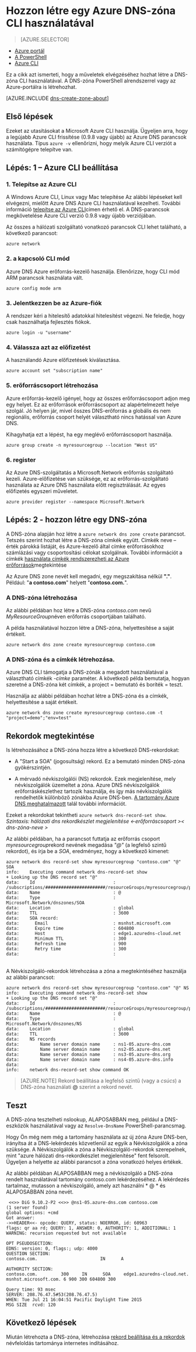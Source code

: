 <properties
   pageTitle="Hozzon létre egy DNS-zóna CLI használatával |} Microsoft Azure"
   description="Megtudhatja, hogy miként Azure DNS DNS-zónák indítása CLI használatával tartománya DNS-annak részletes létrehozása"
   services="dns"
   documentationCenter="na"
   authors="sdwheeler"
   manager="carmonm"
   editor=""/>

<tags
   ms.service="dns"
   ms.devlang="na"
   ms.topic="hero-article"
   ms.tgt_pltfrm="na"
   ms.workload="infrastructure-services"
   ms.date="08/16/2016"
   ms.author="sewhee"/>

# <a name="create-an-azure-dns-zone-using-cli"></a>Hozzon létre egy Azure DNS-zóna CLI használatával


> [AZURE.SELECTOR]
- [Azure portál](dns-getstarted-create-dnszone-portal.md)
- [A PowerShell](dns-getstarted-create-dnszone.md)
- [Azure CLI](dns-getstarted-create-dnszone-cli.md)


Ez a cikk azt ismerteti, hogy a műveletek elvégzéséhez hozhat létre a DNS-zóna CLI használatával. A DNS-zóna PowerShell alrendszerrel vagy az Azure-portálra is létrehozhat.

[AZURE.INCLUDE [dns-create-zone-about](../../includes/dns-create-zone-about-include.md)]


## <a name="before-you-begin"></a>Első lépések

Ezeket az utasításokat a Microsoft Azure CLI használja. Ügyeljen arra, hogy a legújabb Azure CLI frissítése (0.9.8 vagy újabb) az Azure DNS parancsok használata. Típus `azure -v` ellenőrizni, hogy melyik Azure CLI verziót a számítógépre telepítve van.

## <a name="step-1---set-up-azure-cli"></a>Lépés: 1 – Azure CLI beállítása

### <a name="1-install-azure-cli"></a>1. Telepítse az Azure CLI

A Windows Azure CLI, Linux vagy Mac telepítése Az alábbi lépéseket kell elvégezni, mielőtt Azure DNS Azure CLI használatával kezelheti. További információ [telepítse az Azure CLI](../xplat-cli-install.md)címen érhető el. A DNS-parancsok megkövetelése Azure CLI verzió 0.9.8 vagy újabb verziójában.

Az összes a hálózati szolgáltató vonatkozó parancsok CLI lehet található, a következő parancsot:

    azure network

### <a name="2-switch-cli-mode"></a>2. a kapcsoló CLI mód

Azure DNS Azure erőforrás-kezelő használja. Ellenőrizze, hogy CLI mód ARM parancsok használata vált.

    azure config mode arm

### <a name="3-sign-in-to-your-azure-account"></a>3. Jelentkezzen be az Azure-fiók

A rendszer kéri a hitelesítő adatokkal hitelesítést végezni. Ne feledje, hogy csak használhatja fejlesztés fiókok.

    azure login -u "username"

### <a name="4-select-the-subscription"></a>4. Válassza azt az előfizetést

A használandó Azure előfizetések kiválasztása.

    azure account set "subscription name"

### <a name="5-create-a-resource-group"></a>5. erőforráscsoport létrehozása

Azure erőforrás-kezelő igényel, hogy az összes erőforráscsoport adjon meg egy helyet. Ez az erőforrások erőforráscsoport az alapértelmezett helye szolgál. Jó helyen jár, mivel összes DNS-erőforrás a globális és nem regionális, erőforrás csoport helyét választható nincs hatással van Azure DNS.

Kihagyhatja ezt a lépést, ha egy meglévő erőforráscsoport használja.

    azure group create -n myresourcegroup --location "West US"


### <a name="6-register"></a>6. register

Az Azure DNS-szolgáltatás a Microsoft.Network erőforrás szolgáltató kezeli. Azure-előfizetése van szüksége, ez az erőforrás-szolgáltató használata az Azure DNS használata előtt regisztrálását. Az egyes előfizetés egyszeri műveletet.

    azure provider register --namespace Microsoft.Network


## <a name="step-2---create-a-dns-zone"></a>Lépés: 2 - hozzon létre egy DNS-zóna

A DNS-zóna alapján hoz létre a `azure network dns zone create` parancsot. Tetszés szerint hozhat létre a DNS-zóna címkék együtt. Címkék neve – érték párokká listáját, és Azure-kezelő által címke erőforrásokhoz számlázási vagy csoportosítási célokat szolgálnak. További információt a címkék [használata címkék rendszerezheti az Azure erőforrások](../resource-group-using-tags.md)megtekintése

Az Azure DNS zone nevét kell megadni, egy megszakítása nélkül **"."**. Például: "**a contoso.com**" helyett "**contoso.com.**".


### <a name="to-create-a-dns-zone"></a>A DNS-zóna létrehozása

Az alábbi példában hoz létre a DNS-zóna *contoso.com* nevű *MyResourceGroup*néven erőforrás csoportjában található.

A példa használatával hozzon létre a DNS-zóna, helyettesítése a saját értékeit.

    azure network dns zone create myresourcegroup contoso.com

### <a name="to-create-a-dns-zone-and-tags"></a>A DNS-zóna és a címkék létrehozása.

Azure DNS CLI támogatja a DNS-zónák a megadott használatával a választható címkék *-címke* paraméter. A következő példa bemutatja, hogyan szeretné a DNS-zóna két címkék, a project = bemutató és boríték = teszt.

Használja az alábbi példában hozhat létre a DNS-zóna és a címkék, helyettesítése a saját értékeit.

    azure network dns zone create myresourcegroup contoso.com -t "project=demo";"env=test"

## <a name="view-records"></a>Rekordok megtekintése

Is létrehozásához a DNS-zóna hozza létre a következő DNS-rekordokat:

- A "Start a SOA" (jogosultság) rekord. Ez a bemutató minden DNS-zóna gyökérszintjén.

- A mérvadó névkiszolgálói (NS) rekordok. Ezek megjelenítése, mely névkiszolgálók üzemeltet a zóna. Azure DNS névkiszolgálók erőforráskészlethez tartozik használja, és így más névkiszolgálók rendelhetők különböző zónákba Azure DNS-ben. [A tartomány Azure DNS meghatalmazott](dns-domain-delegation.md) talál további információt.

Ezeket a rekordokat tekintheti `azure network dns-record-set show`.<BR>
*Szintaxis: hálózati dns rekordkészlet megjelenítése <-erőforráscsoport >< dns-zóna-neve > <name><type>*


Az alábbi példában, ha a parancsot futtatja az erőforrás csoport *myresourcegroup*rekord nevének megadása *"@"* (a legfelső szintű rekordot), és írja be a *SOA*, eredményez, hogy a következő kimenet:


    azure network dns record-set show myresourcegroup "contoso.com" "@" SOA
    info:    Executing command network dns-record-set show
    + Looking up the DNS record set "@"
    data:    Id                              : /subscriptions/#######################/resourceGroups/myresourcegroup/providers/Microsoft.Network/dnszones/contoso.com/SOA/@
    data:    Name                            : @
    data:    Type                            : Microsoft.Network/dnszones/SOA
    data:    Location                        : global
    data:    TTL                             : 3600
    data:    SOA record:
    data:      Email                         : msnhst.microsoft.com
    data:      Expire time                   : 604800
    data:      Host                          : edge1.azuredns-cloud.net
    data:      Minimum TTL                   : 300
    data:      Refresh time                  : 900
    data:      Retry time                    : 300
    data:                                    :
<BR>
A Névkiszolgáló-rekordok létrehozása a zóna a megtekintéséhez használja az alábbi parancsot:

    azure network dns record-set show myresourcegroup "contoso.com" "@" NS
    info:    Executing command network dns-record-set show
    + Looking up the DNS record set "@"
    data:    Id                              : /subscriptions/#######################/resourceGroups/myresourcegroup/providers/Microsoft.Network/dnszones/contoso.com/NS/@
    data:    Name                            : @
    data:    Type                            : Microsoft.Network/dnszones/NS
    data:    Location                        : global
    data:    TTL                             : 3600
    data:    NS records
    data:        Name server domain name     : ns1-05.azure-dns.com
    data:        Name server domain name     : ns2-05.azure-dns.net
    data:        Name server domain name     : ns3-05.azure-dns.org
    data:        Name server domain name     : ns4-05.azure-dns.info
    data:
    info:    network dns-record-set show command OK

>[AZURE.NOTE] Rekord beállítása a legfelső szintű (vagy a *csúcs*) a DNS-zóna használati **@** szerint a rekord nevét.

## <a name="test"></a>Teszt

A DNS-zóna tesztelheti nslookup, ALAPOSABBAN meg, például a DNS-eszközök használatával vagy az `Resolve-DnsName` PowerShell-parancsmag.

Hogy Ön még nem még a tartomány használata az új zóna Azure DNS-ben, irányítsa át a DNS-lekérdezés közvetlenül az egyik a Névkiszolgálók a zóna szüksége. A Névkiszolgálók a zóna a Névkiszolgáló-rekordok szerepelnek, mint "azure hálózati dns-rekordkészlet megjelenítése" fent felsorolt. Ügyeljen a helyette az alábbi parancsot a zóna vonatkozó helyes értékek.

Az alábbi példában ALAPOSABBAN meg a névkiszolgáló a DNS-zóna rendelt használatával tartomány contoso.com lekérdezéséhez. A lekérdezés tartalmaz, mutasson a névkiszolgáló, amely azt használni * @ * és ALAPOSABBAN zóna nevét.

     <<>> DiG 9.10.2-P2 <<>> @ns1-05.azure-dns.com contoso.com
    (1 server found)
    global options: +cmd
    Got answer:
    ->>HEADER<<- opcode: QUERY, status: NOERROR, id: 60963
    flags: qr aa rd; QUERY: 1, ANSWER: 0, AUTHORITY: 1, ADDITIONAL: 1
    WARNING: recursion requested but not available

    OPT PSEUDOSECTION:
    EDNS: version: 0, flags:; udp: 4000
    QUESTION SECTION:
    contoso.com.                        IN      A

    AUTHORITY SECTION:
    contoso.com.         300     IN      SOA     edge1.azuredns-cloud.net.
    msnhst.microsoft.com. 6 900 300 604800 300

    Query time: 93 msec
    SERVER: 208.76.47.5#53(208.76.47.5)
    WHEN: Tue Jul 21 16:04:51 Pacific Daylight Time 2015
    MSG SIZE  rcvd: 120

## <a name="next-steps"></a>Következő lépések

Miután létrehozta a DNS-zóna, létrehozása [rekord beállítása és a rekordok](dns-getstarted-create-recordset-cli.md) névfeloldás tartománya internetes indításához.
